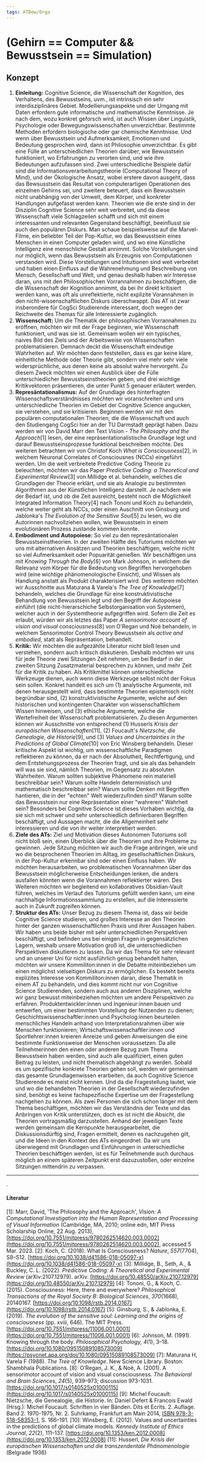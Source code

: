 ```yaml
---
tags: ATBew/Orga
---
```

# (Gehirn == Computer && Bewusstsein == Simulation)
## Konzept
1. **Einleitung:** Cognitive Science, die Wissenschaft der Kognition, des Verhaltens, des Bewusstseins, uvm., ist intrinsisch ein sehr interdisziplinäres Gebiet. Modellierungsaspekte und der Umgang mit Daten erfordern gute informatische und mathematische Kenntnisse. Je nach dem, wozu konkret geforsch wird, ist auch Wissen über Linguistik, Psychologie oder Bewegungswissenschaften unverzichtbar. Bestimmte Methoden erfordern biologische oder gar chemische Kenntnisse. Und wenn über Bewusstsein und Aufmerksamkeit, Emotionen und Bedeutung gesprochen wird, dann ist Philosophie unverzichtbar. Es gibt eine Fülle an unterschiedlichen Theorien darüber, wie Bewusstsein funktioniert, wo Erfahrungen zu verorten sind, und wie ihre Bedeutungen aufzufassen sind. Zwei unterschiedliche Beispiele dafür sind die Informationsverarbeitungstheorie (Computational Theory of Mind), und der Ökologische Ansatz, wobei erstere davon ausgeht, dass das Bewsusstsein das Resultat von computerartigen Operationen des einzelnen Gehirns sei, und zweitere beteuert, dass ein Bewusstsein nicht unabhängig von der Umwelt, dem Körper, und konkreter Handlungen aufgefasst werden kann. Theorien wie die erste sind in der Disziplin Cognitive Science sehr weit verbreitet, und da diese Wissenschaft viele Schlagzeilen schafft und sich mit einem interessanten und relevanten Gegenstand beschäftigt, beeinflusst sie auch den populären Diskurs. Man schaue beispielsweise auf die Marvel-Filme, ein beliebter Teil der Pop-Kultur, wo das Bewusstsein eines Menschen in einen Computer geladen wird, und wo eine Künstliche Intelligenz eine menschliche Gestalt annimmt. Solche Vorstellungen sind nur möglich, wenn das Bewusstsein als Erzeugnis von Computationen verstanden wird. Diese Vorstellungen und Intuitionen sind weit verbreitet und haben einen Einfluss auf die Wahrenehmung und Beschreibung von Mensch, Gesellschaft und Welt, und genau deshalb haben wir Interesse daran, uns mit den Philosophischen Vorrannahmen zu beschäftigen, die die Wissenschaft der Kognition annimmt, da bei ihr direkt kritisiert werden kann, was oft als unreflektierte, nicht explizite Vorannahmen in den nicht-wissenschaftlichen Diskurs überschwappt. Das AT ist zwar insberondere für CogSci Studierende interessant, doch wegen der Reichweite des Themas für alle Interessierte zugänglich.
2. **Wissenschaft:** Um die Thematik der philosophischen Vorrannahmen zu eröffnen, möchten wir mit der Frage beginnen, wie Wissenschaft funktioniert, und was sie ist. Gemeinsam wollen wir ein typisches, naives Bild des Ziels und der Arbeitsweise von Wissenschaften problematisieren. Demnach deckt die Wissenschaft eindeutige Wahrheiten auf. Wir möchten dann feststellen, dass es gar keine klare, einheitliche Methode oder Theorie gibt, sondern viel mehr sehr viele widersprüchliche, aus denen keine als absolut wahre hervorgeht. Zu diesem Zweck möchten wir einen Ausblick über die Fülle unterschiedlicher Bewusstseinstheorien geben, und drei wichtige Kritikvektoren präsentieren, die unter Punkt 5 genauer erläutert werden.
3. **Represäntationalismus:** Auf der Grundlage des hinterfragten Wissenschaftsverständnisses möchten wir voranschreiten und uns unterschiedliche Theorien im Gebiet der Cognitive Science angucken, sie verstehen, und sie kritisieren. Beginnen werden wir mit den populären computationalen Theorien, die die Wissenschaft und auch den Studiengang CogSci hier an der TU Darmstadt geprägt haben. Dazu werden wir von David Marr den Text *Vision - The Philosophy and the Approach*[1] lesen, der eine repräsentationalistische Grundlage legt und darauf Bewusstseinsprozesse funktional beschreiben möchte. Des weiteren betrachten wir von Christof Koch *What is Consciousness*[2], in welchem Neuronal Correlates of Consciousnes (NCCs) eingeführt werden. Um die weit verbreitete Predictive Coding Theorie zu beleuchten, möchten wir das Paper *Predictive Coding: a Theoretical and Experimental Review*[3] von Millidge et al. behandeln, welches die Grundlagen der Theorie erklärt, und sie als Analogie zu bestimmten Algorithmen aus der Künstlichen Intelligenz darstellt. Je nachdem wie der Bedarf ist, und ob die Zeit ausreicht, besteht noch die Möglichkeit Integrated Information Theory[4] nach Tononi und Koch zu behandeln, welche weiter geht als NCCs, oder einen Auschnitt von Ginsburg und Jablonka's *The Evolution of the Sensitive Soul*[5] zu lesen, wo die Autorinnen nachvollziehen wollen, wie Bewusstsein in einem evolutionären Prozess zustande kommen konnte.
4. **Embodiment und Autopoiese:** So viel zu den represäntationalen Bewusstseinstheorien. In der zweiten Hälfte des Tutoriums möchten wir uns mit alternativen Ansätzen und Theorien beschäftigen, welche nicht so viel Aufmerksamkeit oder Popuarität genießen. Wir beschäftigen uns mit *Knowing Through the Body*[6] von Mark Johnson, in welchem die Relevanz vom Körper für die Bedeutung von Begriffen hervorgehoben wird (eine wichtige phänomenologische Einsicht), und Wissen als Handlung anstatt als Produkt charakterisiert wird. Des weiteren möchten wir Ausschnitte aus Maturana & Varela's *The Tree of Knowledge*[7] behandeln, welches die Grundlage für eine konstruktivistische Behandlung von Bewusstsein legt und den Begriff der Autopoiese einführt (die nicht-hierarschiche Selbstorganisation von Systemen), welcher auch in der Systemtheorie aufgegriffen wird. Sofern die Zeit es erlaubt, würden wir als letztes das Paper *A sensorimotor account of vision and visual consciousness*[8] von O'Regan und Noë behandeln, in welchem Sensorimotor Control Theory  Bewusstsein als *active and embodied*, statt als Repräsentation, behandelt.
5.  **Kritik:** Wir möchten die aufgezählte Literatur nicht bloß lesen und verstehen, sondern auch kritisch diskutieren. Deshalb möchten wir uns für jede Theorie zwei Sitzungen Zeit nehmen, um bei Bedarf in der zweiten Sitzung Zusatzmaterial besprechen zu können, und mehr Zeit für die Kritik zu haben. Als Kritikmittel können unterschiedliche Werkzeuge dienen, auch wenn diese Werkzeuge selbst nicht der Fokus sein sollen. Konkret handelt es sich um (1) analytische Argumente, mit denen herausgestellt wird, dass bestimmte Theorien epistemisch nicht begründbar sind, (2) konstruktivistische Argumente, welche auf den historischen und kontingenten Charakter von wissenschaftlichem Wissen hinweisen, und (3) ethische Argumente, welche die Wertefreiheit der Wissenschaft problematisieren. Zu diesen Argumenten können wir Ausschnitte von entsprechend (1) Husserls *Krisis der europäischen Wissenschaften*[11], (2) Foucault's *Nietzsche, die Genealogie, die Historie*[9], und (3) *Values and Uncertainties in the Predictions of Global Climate*[10] von Eric Winsberg behandeln. Dieser kritische Aspekt ist wichtig, um wissenschaftliche Paradigmen reflektieren zu können, da er nach der Absolutheit, Rechtfertigung, und dem Entstehungsprozess der Theorien fragt, und sie als das behandeln will was sie sind, nämlich Theorien, im Gegensatz zu absoluten Wahrheiten. Warum sollten subjektive Phänomene rein materiell beschreibbar sein? Warum sollte Handeln deterministisch und mathematisch beschreibbar sein? Warum sollte Denken mit Begriffen hantieren, die in der "echten" Welt wiederzufinden sind? Warum sollte das Bewusstsein nur eine Repräsentation einer "wahreren" Wahrheit sein? Besonders bei Cognitive Science ist dieses Vorhaben wichtig, da sie sich mit schwer und sehr unterschiedlich definierbaren Begriffen beschäftigt, und Aussagen macht, die die Allgemeinheit sehr interessieren und die von ihr weiter interpretiert werden.
6. **Ziele des ATs:** Ziel und Motivation dieses Autonomen Tutoriums soll nicht bloß sein, einen Überblick über die Theorien und ihre Probleme zu gewinnen. Jede Sitzung möchten wir auch die Frage anbringen, wie und wo die besprochenen Theorien im Alltag, im gesellschaftlichen Diskurs, in der Pop-Kultur erkennbar sind oder einen Einfluss haben. Wir möchten herausarbeiten, wo problematischen Vorannahmen über das Bewusstsein möglicherweise Entscheidungen lenken, die anders ausfallen könnten wenn die Vorannahmen reflektierter wären. 
   Des Weiteren möchten wir begleitend ein kollaboratives Obsidian-Vault führen, welches im Verlauf des Tutoriums gefüllt werden kann, um eine nachhaltige Informationssammlung zu erstellen, auf die Interessierte auch in Zukunft zugreifen können.
7. **Struktur des ATs:** Unser Bezug zu diesem Thema ist, dass wir beide Cognitive Science studieren, und großes Interesse an den Theorien hinter der ganzen wissenschaftlichen Praxis und ihrer Aussagen haben. Wir haben uns beide bisher mit sehr unterschiedlichen Perspektiven beschäftigt, und befinden uns bei einigen Fragen in gegensätzlichen Lagern, weshalb unsere Motivation groß ist, die unterschiedlichen Perspektiven diskutieren zu lassen. Da wir das Thema für sehr relevant und an unserer Uni für nicht ausführlich genug behandelt halten, möchten wir unsere Kommiliton:innen in die Debatte miteinbeziehen um einen möglichst vielseitigen Diskurs zu ermöglichen. Es besteht bereits explizites Interesse von Kommiliton:innen daran, diese Thematik in einem AT zu behandeln, und dies kommt nicht nur von Cognitive Science Studierenden, sondern auch aus anderen Disziplinen, welche wir ganz bewusst miteinbeziehen möchten um andere Perspektiven zu erfahren. Produktentwickler:innen und Ingenieur:innen bauen und entwerfen, um einer bestimmten Vorstellung der Nutzenden zu dienen; Geschichtswissenschaftler:innen und Psycholog:innen beurteilen menschliches Handeln anhand von Interpretationsrahmen über wie Menschen funktionieren; Wirtschaftswissenschaftler:innen und Sportlehrer:innen kreieren Anreize und geben Anweisungen die eine bestimmte Funktionsweise der Menschen voraussetzen. Da alle Teilnehmerinnen den einen oder anderen Bezug zum Thema Bewusstsein haben werden, sind auch alle qualifiziert, einen guten Beitrag zu leisten, und nicht thematisch abgehängt zu werden. Sobald es um spezifische konkrete Theorien gehen soll, werden wir gemeinsam das gesamte Grundlagenwissen erarbeiten, da auch Cognitive Science Studierende es meist nicht kennen. Und da die Fragestellung lautet, wie und wo die behandelten Theorien in der Gesellschaft wiederzufinden sind, benötigt es keine fachspezifische Expertise um der Fragestellung nachgehen zu können. Als zwei Personen die sich schon länger mit dem Thema beschäftigen, möchten wir das Verständnis der Texte und das Anbringen von Kritik unterstützen, doch es ist nicht die Absicht, die Theorien vortragsmäßig darzustellen. Anhand der jeweiligen Texte werden gemeinsam die Kernpunkte herausgearbeitet, die Diskussionsdürftig sind, Fragen ermittelt, denen es nachzugehen gilt, und die Ideen in den Kontext des ATs eingeordnet. Da wir uns überwiegend mit Grundlagen und Einführungen in unterschiedliche Theorien beschäftigen werden, ist es für Teilnehmende auch durchaus möglich an einem späteren Zeitpunkt erst dazuzustoßen, oder einzelne Sitzungen mittendrin zu verpassen.

---
.
#### Literatur

[1]: Marr, David, 'The Philosophy and the Approach', _Vision: A Computational Investigation into the Human Representation and Processing of Visual Information_ (Cambridge, MA, 2010; online edn, MIT Press Scholarship Online, 22 Aug. 2013), [https://doi.org/10.7551/mitpress/9780262514620.003.0002](https://doi.org/10.7551/mitpress/9780262514620.003.0002), accessed 5 Mar. 2023.
[2]: Koch, C. (2018). What Is Consciousness? _Nature_, _557_(7704), S8–S12. [https://doi.org/10.1038/d41586-018-05097-x](https://doi.org/10.1038/d41586-018-05097-x)
[3]: Millidge, B., Seth, A., & Buckley, C. L. (2022). _Predictive Coding: A Theoretical and Experimental Review_ (arXiv:2107.12979). arXiv. [https://doi.org/10.48550/arXiv.2107.12979](https://doi.org/10.48550/arXiv.2107.12979)
[4]: Tononi, G., & Koch, C. (2015). Consciousness: Here, there and everywhere? _Philosophical Transactions of the Royal Society B: Biological Sciences_, _370_(1668), 20140167. [https://doi.org/10.1098/rstb.2014.0167](https://doi.org/10.1098/rstb.2014.0167)
[5]: Ginsburg, S., & Jablonka, E. (2019). _The evolution of the sensitive soul: Learning and the origins of consciousness_ (pp. xviii, 646). The MIT Press. [https://doi.org/10.7551/mitpress/11006.001.0001](https://doi.org/10.7551/mitpress/11006.001.0001)
[6]: Johnson, M. (1991). Knowing through the body. _Philosophical Psychology, 4_(1), 3–18. [https://doi.org/10.1080/09515089108573009](https://psycnet.apa.org/doi/10.1080/09515089108573009)
[7]: Maturana H, Varela F (1988). _The Tree of Knowledge_. New Science Library. Boston: Shambhala Publications.
[8]: O’Regan, J. K., & Noë, A. (2001). A sensorimotor account of vision and visual consciousness. _The Behavioral and Brain Sciences_, _24_(5), 939–973; discussion 973-1031. [https://doi.org/10.1017/s0140525x01000115](https://doi.org/10.1017/s0140525x01000115)
[9]: Michel Foucault: Nietzsche, die Genealogie, die Historie. In: Daniel Defert & Francois Ewald (Hrsg.): Michel Foucault. Schriften in vier Bänden. Dits et Ecrits. 2. Auflage. Band 2. 1970-1975, Nr. 2. Suhrkamp, Frankfurt am Main 2014, [ISBN 978-3-518-58353-1](https://de.wikipedia.org/wiki/Spezial:ISBN-Suche/9783518583531), S. 166–191.
[10]: Winsberg, E. (2012). Values and uncertainties in the predictions of global climate models. _Kennedy Institute of Ethics Journal_, _22_(2), 111–137. [https://doi.org/10.1353/ken.2012.0008](https://doi.org/10.1353/ken.2012.0008)
[11]: Husserl, _Die Krisis der europäischen Wissenschaften und die transzendentale Phänomenologie_ (Belgrade 1936)